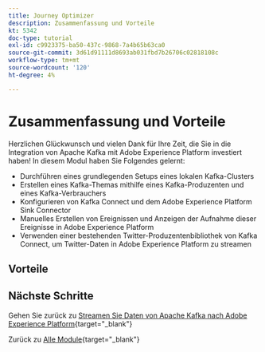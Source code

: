 ```yaml
---
title: Journey Optimizer
description: Zusammenfassung und Vorteile
kt: 5342
doc-type: tutorial
exl-id: c9923375-ba50-437c-9868-7a4b65b63ca0
source-git-commit: 3d61d91111d8693ab031fbd7b26706c02818108c
workflow-type: tm+mt
source-wordcount: '120'
ht-degree: 4%

---
```


# Zusammenfassung und Vorteile

Herzlichen Glückwunsch und vielen Dank für Ihre Zeit, die Sie in die Integration von Apache Kafka mit Adobe Experience Platform investiert haben!
In diesem Modul haben Sie Folgendes gelernt:

- Durchführen eines grundlegenden Setups eines lokalen Kafka-Clusters
- Erstellen eines Kafka-Themas mithilfe eines Kafka-Produzenten und eines Kafka-Verbrauchers
- Konfigurieren von Kafka Connect und dem Adobe Experience Platform Sink Connector
- Manuelles Erstellen von Ereignissen und Anzeigen der Aufnahme dieser Ereignisse in Adobe Experience Platform
- Verwenden einer bestehenden Twitter-Produzentenbibliothek von Kafka Connect, um Twitter-Daten in Adobe Experience Platform zu streamen

## Vorteile


## Nächste Schritte

Gehen Sie zurück zu [Streamen Sie Daten von Apache Kafka nach Adobe Experience Platform](./aep-apache-kafka.md){target="_blank"}

Zurück zu [Alle Module](./../../../../overview.md){target="_blank"}
